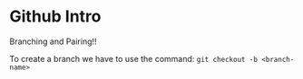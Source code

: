 # Github Intro 

Branching and Pairing!!

To create a branch we have to use the command: `git checkout -b <branch-name>`
